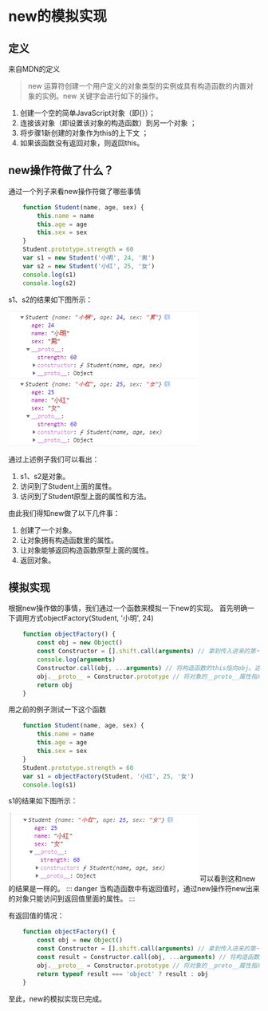 # new的模拟实现
## 定义
来自MDN的定义
>new 运算符创建一个用户定义的对象类型的实例或具有构造函数的内置对象的实例。new 关键字会进行如下的操作。
1. 创建一个空的简单JavaScript对象（即{}）；
2. 连接该对象（即设置该对象的构造函数）到另一个对象 ；
3. 将步骤1新创建的对象作为this的上下文 ；
4. 如果该函数没有返回对象，则返回this。
## new操作符做了什么？
通过一个列子来看new操作符做了哪些事情

```javascript
    function Student(name, age, sex) {
        this.name = name
        this.age = age
        this.sex = sex
    }
    Student.prototype.strength = 60
    var s1 = new Student('小明', 24, '男')
    var s2 = new Student('小红', 25, '女')
    console.log(s1)
    console.log(s2)
```

s1、s2的结果如下图所示：

![title](../../docs/.vuepress/public/images/js-ten1.png)

通过上述例子我们可以看出：
1. s1、s2是对象。
2. 访问到了Student上面的属性。
3. 访问到了Student原型上面的属性和方法。

由此我们得知new做了以下几件事：
1. 创建了一个对象。
2. 让对象拥有构造函数里的属性。
3. 让对象能够返回构造函数原型上面的属性。
4. 返回对象。

## 模拟实现
根据new操作做的事情，我们通过一个函数来模拟一下new的实现。
首先明确一下调用方式objectFactory(Student, '小明', 24)

```javascript
    function objectFactory() {
        const obj = new Object()
        const Constructor = [].shift.call(arguments) // 拿到传入进来的第一个参数（构造函数）
        console.log(arguments)
        Constructor.call(obj, ...arguments) // 将构造函数的this指向obj。这样obj就能访问到构造函数上面的属性。
        obj.__proto__ = Constructor.prototype // 将对象的__proto__属性指向构造函数的原型。这样对象就可以访问到构造函数原型上面的属性了。
        return obj
    }
```

用之前的例子测试一下这个函数

```javascript
    function Student(name, age, sex) {
        this.name = name
        this.age = age
        this.sex = sex
    }
    Student.prototype.strength = 60
    var s1 = objectFactory(Student, '小红', 25, '女')
    console.log(s1)
```
s1的结果如下图所示：

![title](../../docs/.vuepress/public/images/js-ten2.png)
可以看到这和new的结果是一样的。
::: danger
当构造函数中有返回值时，通过new操作符new出来的对象只能访问到返回值里面的属性。
:::

有返回值的情况：
```javascript
    function objectFactory() {
        const obj = new Object()
        const Constructor = [].shift.call(arguments) // 拿到传入进来的第一个参数（构造函数）
        const result = Constructor.call(obj, ...arguments) // 将构造函数的this指向obj。这样obj就能访问到构造函数上面的属性。
        obj.__proto__ = Constructor.prototype // 将对象的__proto__属性指向构造函数的原型。这样对象就可以访问到构造函数原型上面的属性了。
        return typeof result === 'object' ? result : obj
    }
```
至此，new的模拟实现已完成。